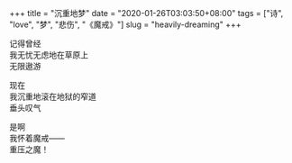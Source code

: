 +++
title = "沉重地梦"
date = "2020-01-26T03:03:50+08:00"
tags = ["诗", "love", "梦", "悲伤", "《魔戒》"]
slug = "heavily-dreaming"
+++

记得曾经  
我无忧无虑地在草原上  
无限遨游

现在  
我沉重地滚在地狱的窄道  
垂头叹气

是啊  
我怀着魔戒——  
重压之魔！
